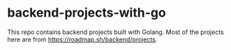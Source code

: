 # backend-projects-with-go
This repo contains backend projects built with Golang. Most of the projects here are from https://roadmap.sh/backend/projects. 
